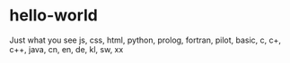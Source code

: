 # hello-world
Just what you see
js, css, html, python, prolog, fortran, pilot, basic, c, c+, c++, java, cn, en, de, kl, sw, xx
